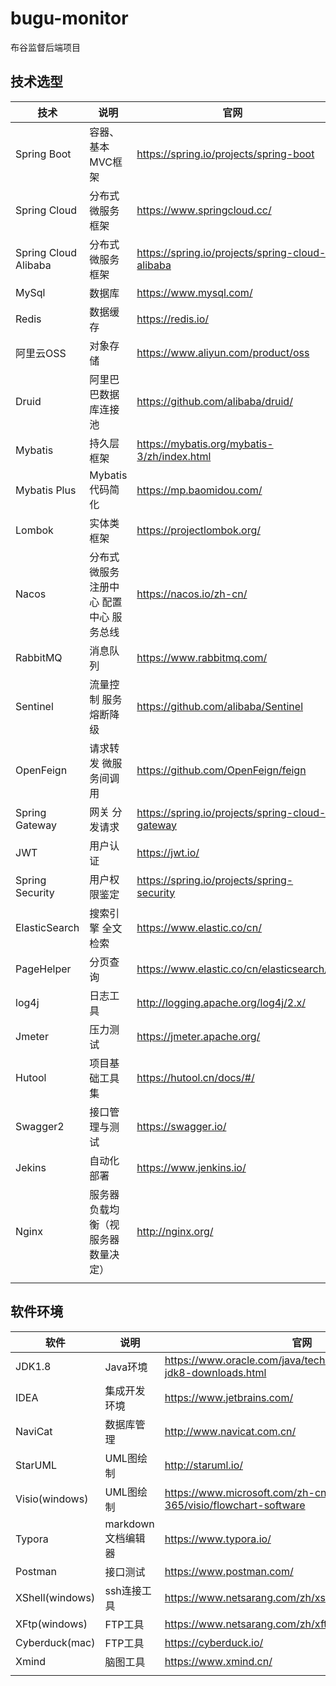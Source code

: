 # bugu-monitor
布谷监督后端项目

## 技术选型

| 技术                 | 说明                                   | 官网                                            |
| -------------------- | -------------------------------------- | ----------------------------------------------- |
| Spring Boot          | 容器、基本MVC框架                      | https://spring.io/projects/spring-boot          |
| Spring Cloud         | 分布式微服务框架                       | https://www.springcloud.cc/                     |
| Spring Cloud Alibaba | 分布式微服务框架                       | https://spring.io/projects/spring-cloud-alibaba |
| MySql                | 数据库                                 | https://www.mysql.com/                          |
| Redis                | 数据缓存                               | https://redis.io/                               |
| 阿里云OSS            | 对象存储                               | https://www.aliyun.com/product/oss              |
| Druid                | 阿里巴巴数据库连接池                   | https://github.com/alibaba/druid/               |
| Mybatis              | 持久层框架                             | https://mybatis.org/mybatis-3/zh/index.html     |
| Mybatis Plus         | Mybatis代码简化                        | https://mp.baomidou.com/                        |
| Lombok               | 实体类框架                             | https://projectlombok.org/                      |
| Nacos                | 分布式微服务注册中心 配置中心 服务总线 | https://nacos.io/zh-cn/                         |
| RabbitMQ             | 消息队列                               | https://www.rabbitmq.com/                       |
| Sentinel             | 流量控制 服务熔断降级                  | https://github.com/alibaba/Sentinel             |
| OpenFeign            | 请求转发 微服务间调用                  | https://github.com/OpenFeign/feign              |
| Spring Gateway       | 网关 分发请求                          | https://spring.io/projects/spring-cloud-gateway |
| JWT                  | 用户认证                               | https://jwt.io/                                 |
| Spring Security      | 用户权限鉴定                           | https://spring.io/projects/spring-security      |
| ElasticSearch        | 搜索引擎 全文检索                      | https://www.elastic.co/cn/                      |
| PageHelper           | 分页查询                               | https://www.elastic.co/cn/elasticsearch/        |
| log4j                | 日志工具                               | http://logging.apache.org/log4j/2.x/            |
| Jmeter               | 压力测试                               | https://jmeter.apache.org/                      |
| Hutool               | 项目基础工具集                         | https://hutool.cn/docs/#/                       |
| Swagger2             | 接口管理与测试                         | https://swagger.io/                             |
| Jekins               | 自动化部署                             | https://www.jenkins.io/                         |
| Nginx                | 服务器负载均衡（视服务器数量决定）     | http://nginx.org/                               |
|                      |                                        |                                                 |





## 软件环境

| 软件            | 说明               | 官网                                                         |
| --------------- | ------------------ | ------------------------------------------------------------ |
| JDK1.8          | Java环境           | https://www.oracle.com/java/technologies/javase/javase-jdk8-downloads.html |
| IDEA            | 集成开发环境       | https://www.jetbrains.com/                                   |
| NaviCat         | 数据库管理         | http://www.navicat.com.cn/                                   |
| StarUML         | UML图绘制          | http://staruml.io/                                           |
| Visio(windows)  | UML图绘制          | https://www.microsoft.com/zh-cn/microsoft-365/visio/flowchart-software |
| Typora          | markdown文档编辑器 | https://www.typora.io/                                       |
| Postman         | 接口测试           | https://www.postman.com/                                     |
| XShell(windows) | ssh连接工具        | https://www.netsarang.com/zh/xshell/                         |
| XFtp(windows)   | FTP工具            | https://www.netsarang.com/zh/xftp/                           |
| Cyberduck(mac)  | FTP工具            | https://cyberduck.io/                                        |
| Xmind           | 脑图工具           | https://www.xmind.cn/                                        |
|                 |                    |                                                              |

